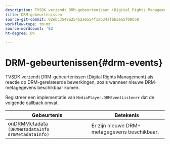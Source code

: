 ```yaml
---
description: TVSDK verzendt DRM-gebeurtenissen (Digital Rights Management) als reactie op DRM-gerelateerde bewerkingen, zoals wanneer nieuwe DRM-metagegevens beschikbaar komen.
title: DRM-gebeurtenissen
source-git-commit: 02ebc3548a254b2a6554f1ab34afbb3ea5f09bb8
workflow-type: tm+mt
source-wordcount: '82'
ht-degree: 0%

---
```


# DRM-gebeurtenissen{#drm-events}

TVSDK verzendt DRM-gebeurtenissen (Digital Rights Management) als reactie op DRM-gerelateerde bewerkingen, zoals wanneer nieuwe DRM-metagegevens beschikbaar komen.

Registreer een implementatie van `MediaPlayer.DRMEventListener` dat de volgende callback omvat.

| Gebeurtenis | Betekenis |
|---|---|
| [onDRMMetadata](https://help.adobe.com/en_US/primetime/api/psdk/javadoc_1.4/com/adobe/mediacore/MediaPlayer.DRMEventListener.html#onDRMMetadata(DRMMetadataInfo)) `(DRMMetadataInfo drmMetadataInfo)` | Er zijn nieuwe DRM-metagegevens beschikbaar. |
